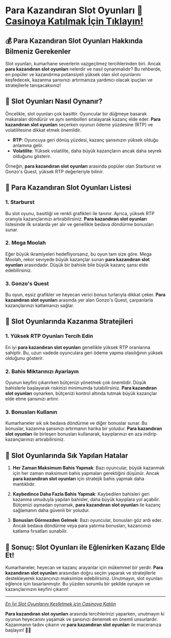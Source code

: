 # Para Kazandıran Slot Oyunları 🎰 [Casinoya Katılmak İçin Tıklayın!](https://casinotr.link/gWCRZ4)

## 💰 Para Kazandıran Slot Oyunları Hakkında Bilmeniz Gerekenler

Slot oyunları, kumarhane severlerin vazgeçilmez tercihlerinden biri. Ancak **para kazandıran slot oyunları** nelerdir ve nasıl oynanmalıdır? Bu rehberde, en popüler ve kazandırma potansiyeli yüksek olan slot oyunlarını keşfedecek, kazanma şansınızı artırmanıza yardımcı olacak ipuçları ve stratejilerle tanışacaksınız!

## 🎲 Slot Oyunları Nasıl Oynanır?

Öncelikle, slot oyunları çok basittir. Oyuncular bir düğmeye basarak makaraları döndürür ve aynı sembolleri sıralayarak kazanç elde eder. **Para kazandıran slot oyunları** seçerken oyunun ödeme yüzdesine (RTP) ve volatilitesine dikkat etmek önemlidir. 

- **RTP**: Oyuncuya geri dönüş yüzdesi, kazanç şansınızın yüksek olduğu anlamına gelir.
- **Volatilite**: Yüksek volatilite, daha büyük kazançların ancak daha seyrek olduğunu gösterir.

Örneğin, **para kazandıran slot oyunları** arasında popüler olan Starburst ve Gonzo's Quest, yüksek RTP değerleriyle bilinir.

## 🎁 Para Kazandıran Slot Oyunları Listesi

### 1. **Starburst**
Bu slot oyunu, basitliği ve renkli grafikleri ile tanınır. Ayrıca, yüksek RTP oranıyla kazançlarınızı artırabilirsiniz. **Para kazandıran slot oyunları** listesinde ilk sıralarda yer alır ve genellikle bedava döndürme bonusları sunar.

### 2. **Mega Moolah**
Eğer büyük ikramiyeleri hedefliyorsanız, bu oyun tam size göre. Mega Moolah, rekor seviyede büyük kazançlar sunan **para kazandıran slot oyunları** arasındadır. Düşük bir bahisle bile büyük kazanç şansı elde edebilirsiniz.

### 3. **Gonzo's Quest**
Bu oyun, eşsiz grafikler ve heyecan verici bonus turlarıyla dikkat çeker. **Para kazandıran slot oyunları** arasında yer alan Gonzo's Quest, çarpanlarla kazançlarınızı katlamanızı sağlar.

## 🎯 Slot Oyunlarında Kazanma Stratejileri

### 1. **Yüksek RTP Oyunları Tercih Edin**
En iyi **para kazandıran slot oyunları** genellikle yüksek RTP oranlarına sahiptir. Bu, uzun vadede oyunculara geri ödeme yapma olasılığının yüksek olduğunu gösterir.

### 2. **Bahis Miktarınızı Ayarlayın**
Oyunun keyfini çıkarırken bütçenizi yönetmek çok önemlidir. Düşük bahislerle başlayarak riskinizi minimumda tutabilirsiniz. **Para kazandıran slot oyunları** oynarken, bütçenizi kontrol altında tutmak büyük kazançlar elde etme şansınızı artırır.

### 3. **Bonusları Kullanın**
Kumarhaneler sık sık bedava döndürme ve diğer bonuslar sunar. Bu bonuslar, kazanma şansınızı artırmanın harika bir yoludur. **Para kazandıran slot oyunları** ile birleşen bonusları kullanarak, kayıplarınızı en aza indirip kazançlarınızı artırabilirsiniz.

## 🧲 Slot Oyunlarında Sık Yapılan Hatalar

1. **Her Zaman Maksimum Bahis Yapmak**: Bazı oyuncular, büyük kazanmak için her zaman maksimum bahis yapmaları gerektiğini düşünür. Ancak **para kazandıran slot oyunları** için stratejik bahis yapmak daha mantıklıdır.
   
2. **Kaybedince Daha Fazla Bahis Yapmak**: Kaybedilen bahisleri geri kazanma umuduyla yapılan bahisler, daha büyük kayıplara yol açabilir. Bütçenizi aşmadan oynamak, **para kazandıran slot oyunları** ile kazanç sağlamanın daha güvenli bir yoludur.

3. **Bonusları Görmezden Gelmek**: Bazı oyuncular, bonusları göz ardı eder. Ancak bedava döndürme veya para yatırma bonusları, kazancınızı katlama fırsatları sunabilir.

## 🎉 Sonuç: Slot Oyunları ile Eğlenirken Kazanç Elde Et!

Kumarhaneler, heyecan ve kazanç arayanlar için mükemmel bir yerdir. **Para kazandıran slot oyunları** arasından doğru seçim yaparak ve stratejilerle destekleyerek kazancınızı maksimize edebilirsiniz. Unutmayın, slot oyunları eğlence için tasarlanmıştır. Bu yüzden sorumlu bir şekilde oynayın ve kazançlarınızın keyfini çıkarın!

---

*[En İyi Slot Oyunlarını Keşfetmek için Casinoya Katılın](https://casinotr.link/gWCRZ4)*

**Para kazandıran slot oyunları** arasında tercihlerinizi yaparken, unutmayın ki oyunun heyecanını yaşamak ve şansınızı denemek en önemli unsurlardır. Kazanmanın tadını çıkarın ve **para kazandıran slot oyunları** ile maceranıza başlayın! 🤑🎉
